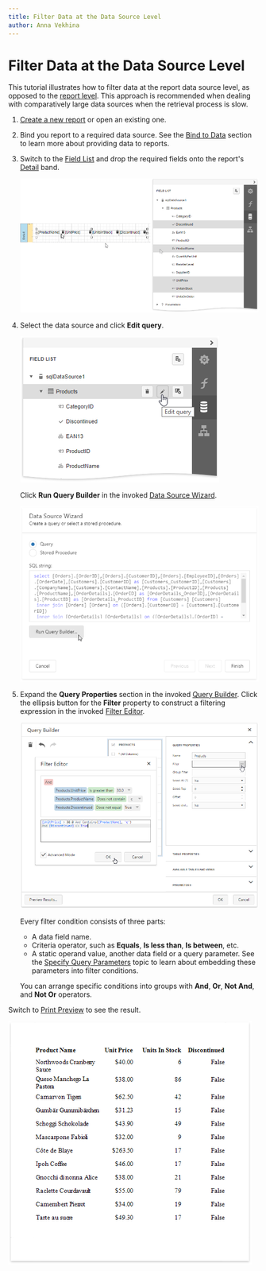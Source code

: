 ```yaml
---
title: Filter Data at the Data Source Level
author: Anna Vekhina
---
```

# Filter Data at the Data Source Level

This tutorial illustrates how to filter data at the report data source level, as opposed to the [report level](filter-data-at-the-report-level.md). This approach is recommended when dealing with comparatively large data sources when the retrieval process is slow.

1. [Create a new report](../../add-new-reports.md) or open an existing one.

2. Bind you report to a required data source. See the [Bind to Data](../../bind-to-data.md) section to learn more about providing data to reports.

3. Switch to the [Field List](../../report-designer-tools/ui-panels/field-list.md) and drop the required fields onto the report's [Detail](../../introduction-to-banded-reports.md) band.

    ![](../../../../images/eurd-web-filter-data-drop-fields.png)

4. Select the data source and click **Edit query**.

    ![](../../../../images/eurd-web-filter-data-edit-query.png)

    Click **Run Query Builder** in the invoked [Data Source Wizard](../../report-designer-tools/data-source-wizard.md). 

    ![](../../../../images/eurd-web-filter-data-source-wizard.png)

5. Expand the **Query Properties** section in the invoked [Query Builder](../../report-designer-tools/query-builder.md). Click the ellipsis button for the **Filter** property to construct a filtering expression in the invoked [Filter Editor](../../report-designer-tools/filter-editor.md).

    ![](../../../../images/eurd-web-filter-data-source-filter-string.png)

    Every filter condition consists of three parts:
    * A data field name.
    * Criteria operator, such as **Equals**, **Is less than**, **Is between**, etc.
    * A static operand value, another data field or a query parameter. See the [Specify Query Parameters](../../bind-to-data/specify-query-parameters.md) topic to learn about embedding these parameters into filter conditions.

    You can arrange specific conditions into groups with **And**, **Or**, **Not And**, and **Not Or** operators.

Switch to [Print Preview](../../preview-print-and-export-reports.md) to see the result.

![](../../../../images/eurd-web-filter-data-source-result.png)
